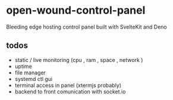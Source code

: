 # open-wound-control-panel

Bleeding edge hosting control panel built with SvelteKit and Deno

## todos

- static / live monitoring (cpu , ram , space , network )
- uptime
- file manager
- systemd ctl gui
- terminal access in panel (xtermjs probably)
- backend to front comunication with socket.io
